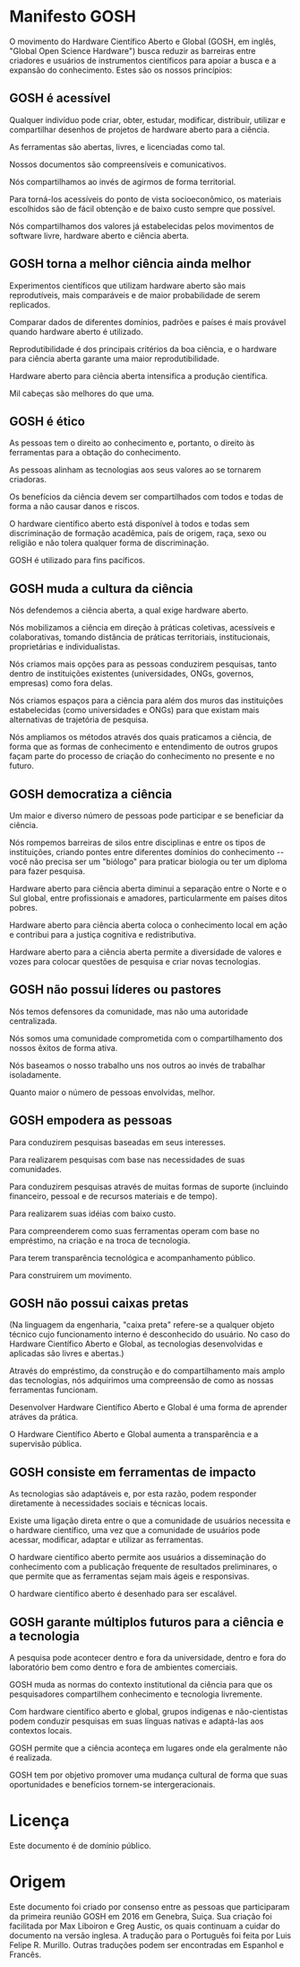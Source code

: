 Manifesto GOSH
==============
O movimento do Hardware Científico Aberto e Global (GOSH, em inglês,
"Global Open Science Hardware") busca reduzir as barreiras entre
criadores e usuários de instrumentos científicos para apoiar a busca
e a expansão do conhecimento. Estes são os nossos princípios:

GOSH é acessível
----------------  
Qualquer indivíduo pode criar, obter, estudar, modificar, distribuir,
utilizar e compartilhar desenhos de projetos de hardware aberto para
a ciência.

As ferramentas são abertas, livres, e licenciadas como tal.

Nossos documentos são compreensíveis e comunicativos.

Nós compartilhamos ao invés de agirmos de forma territorial.

Para torná-los acessíveis do ponto de vista socioeconômico,
os materiais escolhidos são de fácil obtenção e de baixo custo
sempre que possível.

Nós compartilhamos dos valores já estabelecidas pelos movimentos de 
software livre, hardware aberto e ciência aberta.

GOSH torna a melhor ciência ainda melhor
----------------------------------------
Experimentos científicos que utilizam hardware aberto são mais reprodutíveis,
mais comparáveis e de maior probabilidade de serem replicados.

Comparar dados de diferentes domínios, padrões e países é mais
provável quando hardware aberto é utilizado.

Reprodutibilidade é dos principais critérios da boa ciência, e o hardware
para ciência aberta garante uma maior reprodutibilidade.

Hardware aberto para ciência aberta intensifica a produção científica.

Mil cabeças são melhores do que uma.

GOSH é ético
------------
As pessoas tem o direito ao conhecimento e, portanto, o direito às
ferramentas para a obtação do conhecimento.

As pessoas alinham as tecnologias aos seus valores ao se tornarem
criadoras.

Os benefícios da ciência devem ser compartilhados com todos e todas
de forma a não causar danos e riscos.

O hardware científico aberto está disponível à todos e todas sem discriminação
de formação acadêmica, país de origem, raça, sexo ou religião e não tolera 
qualquer forma de discriminação.

GOSH é utilizado para fins pacíficos.

GOSH muda a cultura da ciência
------------------------------
Nós defendemos a ciência aberta, a qual exige hardware aberto.

Nós mobilizamos a ciência em direção à práticas coletivas, 
acessíveis e colaborativas, tomando distância de práticas
territoriais, institucionais, proprietárias e individualistas.

Nós criamos mais opções para as pessoas conduzirem pesquisas,
tanto dentro de instituições existentes (universidades, ONGs,
governos, empresas) como fora delas.

Nós criamos espaços para a ciência para além dos muros das 
instituições estabelecidas (como universidades e ONGs) para
que existam mais alternativas de trajetória de pesquisa.

Nós ampliamos os métodos através dos quais praticamos a ciência,
de forma que as formas de conhecimento e entendimento de outros
grupos façam parte do processo de criação do conhecimento no
presente e no futuro.

GOSH democratiza a ciência
--------------------------
Um maior e diverso número de pessoas pode participar e se beneficiar
da ciência.

Nós rompemos barreiras de silos entre disciplinas e entre os tipos
de instituições, criando pontes entre diferentes domínios do 
conhecimento -- você não precisa ser um "biólogo" para praticar
biologia ou ter um diploma para fazer pesquisa.

Hardware aberto para ciência aberta diminui a separação entre 
o Norte e o Sul global, entre profissionais e amadores, particularmente
em países ditos pobres.

Hardware aberto para ciência aberta coloca o conhecimento local em
ação e contribui para a justiça cognitiva e redistributiva.

Hardware aberto para a ciência aberta permite a diversidade de 
valores e vozes para colocar questões de pesquisa e criar 
novas tecnologias.

GOSH não possui líderes ou pastores
-----------------------------------
Nós temos defensores da comunidade, mas não uma autoridade centralizada.

Nós somos uma comunidade comprometida com o compartilhamento dos
nossos êxitos de forma ativa.

Nós baseamos o nosso trabalho uns nos outros ao invés de trabalhar
isoladamente.

Quanto maior o número de pessoas envolvidas, melhor.

GOSH empodera as pessoas
------------------------ 
Para conduzirem pesquisas baseadas em seus interesses.

Para realizarem pesquisas com base nas necessidades de suas comunidades.

Para conduzirem pesquisas através de muitas formas de suporte (incluindo
financeiro, pessoal e de recursos materiais e de tempo).

Para realizarem suas idéias com baixo custo.

Para compreenderem como suas ferramentas operam com base no empréstimo,
na criação e na troca de tecnologia.

Para terem transparência tecnológica e acompanhamento público.

Para construirem um movimento.

GOSH não possui caixas pretas
-----------------------------
(Na linguagem da engenharia, "caixa preta" refere-se a qualquer objeto
técnico cujo funcionamento interno é desconhecido do usuário. No caso do
Hardware Científico Aberto e Global, as tecnologias desenvolvidas e aplicadas
são livres e abertas.)

Através do empréstimo, da construção e do compartilhamento mais amplo das 
tecnologias, nós adquirimos uma compreensão de como as nossas 
ferramentas funcionam.

Desenvolver Hardware Científico Aberto e Global é uma forma de aprender
atráves da prática.

O Hardware Científico Aberto e Global aumenta a transparência e a supervisão
pública.

GOSH consiste em ferramentas de impacto
---------------------------------------
As tecnologias são adaptáveis e, por esta razão, podem responder diretamente
à necessidades sociais e técnicas locais.

Existe uma ligação direta entre o que a comunidade de usuários necessita e 
o hardware científico, uma vez que a comunidade de usuários pode acessar,
modificar, adaptar e utilizar as ferramentas.

O hardware científico aberto permite aos usuários a disseminação do 
conhecimento com a publicação frequente de resultados preliminares, 
o que permite que as ferramentas sejam mais ágeis e responsivas.

O hardware científico aberto é desenhado para ser escalável.

GOSH garante múltiplos futuros para a ciência e a tecnologia
------------------------------------------------------------
A pesquisa pode acontecer dentro e fora da universidade, dentro e fora
do laboratório bem como dentro e fora de ambientes comerciais.

GOSH muda as normas do contexto institutional da ciência para que os
pesquisadores compartilhem conhecimento e tecnologia livremente.

Com hardware científico aberto e global, grupos indigenas e não-cientistas
podem conduzir pesquisas em suas línguas nativas e adaptá-las aos 
contextos locais.

GOSH permite que a ciência aconteça em lugares onde ela geralmente não
é realizada.

GOSH tem por objetivo promover uma mudança cultural de forma que suas 
oportunidades e benefícios tornem-se intergeracionais.


Licença
=======
Este documento é de domínio público.


Origem
======
Este documento foi criado por consenso entre as pessoas que participaram
da primeira reunião GOSH em 2016 em Genebra, Suiça. Sua criação foi 
facilitada por Max Liboiron e Greg Austic, os quais continuam a cuidar 
do documento na versão inglesa. A tradução para o Português foi feita por 
Luis Felipe R. Murillo. Outras traduções podem ser encontradas em Espanhol
e Francês.

